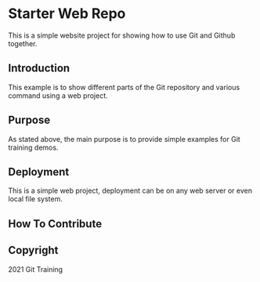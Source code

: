 # Starter Web Repo

This is a simple website project for showing how to use Git 
and Github together.

## Introduction

This example is to show different parts of the Git repository
and various command using a web project.

## Purpose

As stated above, the main purpose is to provide simple
examples for Git training demos.

## Deployment

This is a simple web project, deployment can be on any
web server or even local file system.

## How To Contribute

## Copyright
2021 Git Training